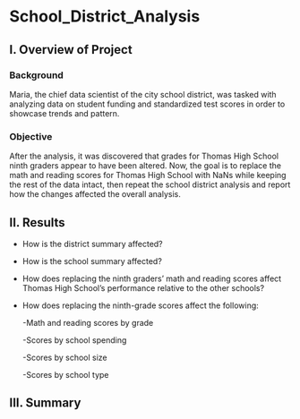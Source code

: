 # School_District_Analysis

## I. Overview of Project

### Background
Maria, the chief data scientist of the city school district, was tasked with analyzing data on student funding and standardized test scores in order to showcase trends and pattern.

### Objective
After the analysis, it was discovered that grades for Thomas High School ninth graders appear to have been altered. Now, the goal is to replace the math and reading scores for Thomas High School with NaNs while keeping the rest of the data intact, then repeat the school district analysis and report how the changes affected the overall analysis.

## II. Results

- How is the district summary affected?

- How is the school summary affected?

- How does replacing the ninth graders’ math and reading scores affect Thomas High School’s performance relative to the other schools?

- How does replacing the ninth-grade scores affect the following:

  -Math and reading scores by grade
  
  -Scores by school spending
  
  -Scores by school size
  
  -Scores by school type

## III. Summary


